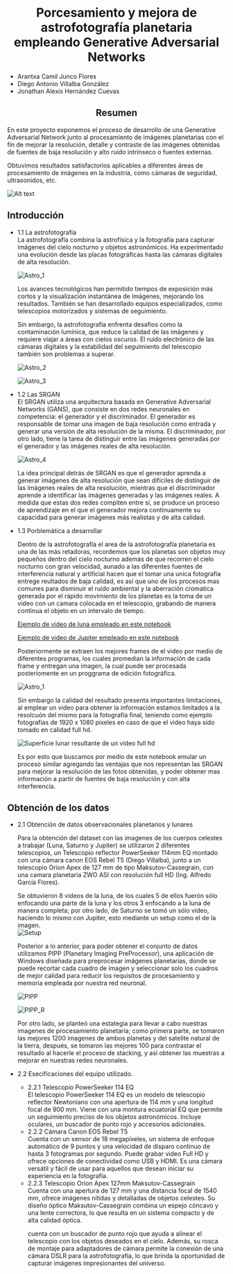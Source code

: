 # <center> **Porcesamiento y mejora de astrofotografía planetaria empleando Generative Adversarial Networks** </center>

<center>

</center>

*   Arantxa Camil Junco Flores  
*   Diego Antonio Villalba González
*   Jonathan Alexis Hernández Cuevas


<center> 

## **Resumen**
 </center>
En este proyecto exponemos el proceso de desarrollo de una Generative Adversarial Network junto al procesamiento de imágenes planetarias con el fin de mejorar la resolución, detalle y contraste de las imágenes obtenidas de fuentes de baja resolución y alto ruido intrínseco o fuentes externas.

Obtuvimos resultados satisfactorios aplicables a diferentes áreas de procesamiento de imágenes en la industria, como cámaras de seguridad, ultrasonidos, etc.

<img src="/results/moon_result.jpeg.jpg" alt="Alt text" title="Optional title">

<div id='id1' />  

## **Introducción**

<ul>
    <li>1.1 La astrofotografía </li>
La astrofotografía combina la astrofísica y la fotografía para capturar imágenes del cielo nocturno y objetos astronómicos. Ha experimentado una evolución desde las placas fotográficas hasta las cámaras digitales de alta resolución.

![Astro_1](https://www.rmg.co.uk/sites/default/files/styles/full_width_1440/public/PS2195402171243_Highly%20Commended_Cosmic%20Plughole%20%C2%A9%20James%20Stone_0.jpg?itok=yiNJeW76)


Los avances tecnológicos han permitido tiempos de exposición más cortos y la visualización instantánea de imágenes, mejorando los resultados. También se han desarrollado equipos especializados, como telescopios motorizados y sistemas de seguimiento.

Sin embargo, la astrofotografía enfrenta desafíos como la contaminación lumínica, que reduce la calidad de las imágenes y requiere viajar a áreas con cielos oscuros. El ruido electrónico de las cámaras digitales y la estabilidad del seguimiento del telescopio también son problemas a superar.

![Astro_2](https://cdn.eso.org/images/screen/dark-skies.jpg)

![Astro_3](https://www.cloudynights.com/uploads/monthly_01_2006/post-14351-14070956155523.jpg)


<li>1.2 Las SRGAN </li>
El SRGAN utiliza una arquitectura basada en Generative Adversarial Networks (GANS), que consiste en dos redes neuronales en competencia: el generador y el discriminador. El generador es responsable de tomar una imagen de baja resolución como entrada y generar una versión de alta resolución de la misma. El discriminador, por otro lado, tiene la tarea de distinguir entre las imágenes generadas por el generador y las imágenes reales de alta resolución.

![Astro_4](https://production-media.paperswithcode.com/methods/Screen_Shot_2020-07-19_at_11.13.45_AM_zsF2pa7.png)


La idea principal detrás de SRGAN es que el generador aprenda a generar imágenes de alta resolución que sean difíciles de distinguir de las imágenes reales de alta resolución, mientras que el discriminador aprende a identificar las imágenes generadas y las imágenes reales. A medida que estas dos redes compiten entre sí, se produce un proceso de aprendizaje en el que el generador mejora continuamente su capacidad para generar imágenes más realistas y de alta calidad.


<li>1.3 Porblemática a desarrollar</li>

Dentro de la astrofotografía el area de la astrofotografía planetaria es una de las más retadoras, recordemos que los planetas son objetos muy pequeños dentro del cielo nocturno además de que recorren el cielo nocturno con gran velocidad, aunado a las diferentes fuentes de interferencia natural y artificial hacen que el tomar una unica fotografía entrege reultados de baja calidad, es así que uno de los procesos mas comunes para disminuir el ruido ambiental y la aberración cromatica generada por el rápido movimiento de los planetas es la toma de un video con un camara colocada en el telescopio, grabando de manera continua el objeto en un intervalo de tiempo.

[Ejemplo de video de luna empleado en este notebook](https://drive.google.com/file/d/1zZpBY8-_lqFtdxu65OUoj4IY653Ls3Ly/view?usp=share_link)

[Ejemplo de video de Jupiter empleado en este notebook](https://drive.google.com/file/d/1WKNzMGnaJxTFWAIEgbwu-bm1BF1oW22x/view?usp=share_link)


Posteriormente se extraen los mejores frames de el video por medio de diferentes programas, los cuales promedian la información de cada frame y entregan una imagen, la cual puede ser procesada posteriomente en un proggrama de edición fotográfica.

![Astro_1](https://skyandtelescope.org/wp-content/uploads/Figure-4-web.jpg)


Sin embargo la calidad del resultado presenta importantes limitaciones, al emplear un video para obtener la información estamos limitados a la resolcuón del mismo para la fotografía final, teniendo como ejemplo fotografias de 1920 x 1080 pixeles en caso de que el video haya sido tomado en calidad full hd.

![Superficie lunar resultante de un video full hd](https://m.media-amazon.com/images/I/61etx+8gdCL._CR289,0,1154,1154_UX256.jpg)

Es por esto que buscamos por medio de este notebook emular un proceso similar agregando las ventajas que nos representan las SRGAN para mejorar la resolución de las fotos obtenidas, y poder obtener mas información a partir de fuentes de baja resolución y con alta interferencia.

</ul>

<div id='id2' />

## **Obtención de los datos**
<ul>
  <li>2.1 Obtención de datos observacionales planetarios y lunares</li>
  
Para la obtención del dataset con las imagenes de los cuerpos celestes a trabajar (Luna, Saturno y Jupiter) se utilizaron 2 diferentes telescopios, un Telescopio reflector PowerSeeker 114mm EQ montado con una cámara canon EOS Rebel T5 (Diego Villalba), junto a un telescopio Orion Apex de 127 mm de tipo Maksutov-Cassegrain, con una camara planetaria ZWO ASI con resolución full HD (Ing. Alfredo García Flores).

Se obtuvieron 8 videos de la luna, de los cuales 5 de ellos fuerón sólo enfocando una parte de la luna y los otros 3 enfocando a la luna de manera completa; por otro lado, de Saturno se tomó un sólo video, haciendo lo mismo con Jupiter, esto mediante un setup como el de la imagen.  
![Setup](https://10minuteastronomy.files.wordpress.com/2012/07/apex-127-and-travel-scope-70.jpg)


Posterior a lo anterior, para poder obtener el conjunto de datos utilizamos PIPP (Planetary Imaging PreProcessor), una aplicación de Windows diseñada para preprocesar imágenes planetarias, donde se puede recortar cada cuadro de imagen y seleccionar solo los cuadros de mejor calidad para reducir los requisitos de procesamiento y memoria empleada por nuestra red neuronal.

![PIPP](https://img.informer.com/pf/pipp-v2.5-main-window-outlook.png)

![PIPP_R](https://deepskyworkflows.com/assets/images/2022-02-20/pippcamera1.jpg)

Por otro lado, se planteó una estategia para llevar a cabo nuestras imagenes de procesamiento planetaria; como primera parte, se tomaron las mejores 1200 imagenes de ambos planetas y del satelite natural de la tierra, después, se tomaron las mejores 100 para contrastar el resultado al hacerle el proceso de stacking, y asi obtener las muestras a mejorar en nuestras redes neuronales.

  <li>2.2 Esecificaciones del equipo utilizado.</li>
    <ul>
      <li>2.2.1 Telescopio PowerSeeker 114 EQ</li>
El telescopio PowerSeeker 114 EQ es un modelo de telescopio reflector Newtoniano con una apertura de 114 mm y una longitud focal de 900 mm. Viene con una montura ecuatorial EQ que permite un seguimiento preciso de los objetos astronómicos. Incluye oculares, un buscador de punto rojo y accesorios adicionales.
      <li>2.2.2 Cámara Canon EOS Rebel T5</li>
Cuenta con un sensor de 18 megapíxeles, un sistema de enfoque automático de 9 puntos y una velocidad de disparo continuo de hasta 3 fotogramas por segundo. Puede grabar video Full HD y ofrece opciones de conectividad como USB y HDMI. Es una cámara versátil y fácil de usar para aquellos que desean iniciar su experiencia en la fotografía.
      <li>2.2.3 Telescopio Orion Apex 127mm Maksutov-Cassegrain </li>
Cuenta con una apertura de 127 mm y una distancia focal de 1540 mm, ofrece imágenes nítidas y detalladas de objetos celestes. Su diseño óptico Maksutov-Cassegrain combina un espejo cóncavo y una lente correctora, lo que resulta en un sistema compacto y de alta calidad óptica.

cuenta con un buscador de punto rojo que ayuda a alinear el telescopio con los objetos deseados en el cielo. Además, su rosca de montaje para adaptadores de cámara permite la conexión de una cámara DSLR para la astrofotografía, lo que brinda la oportunidad de capturar imágenes impresionantes del universo.
    </ul>
  </li>
</ul>



